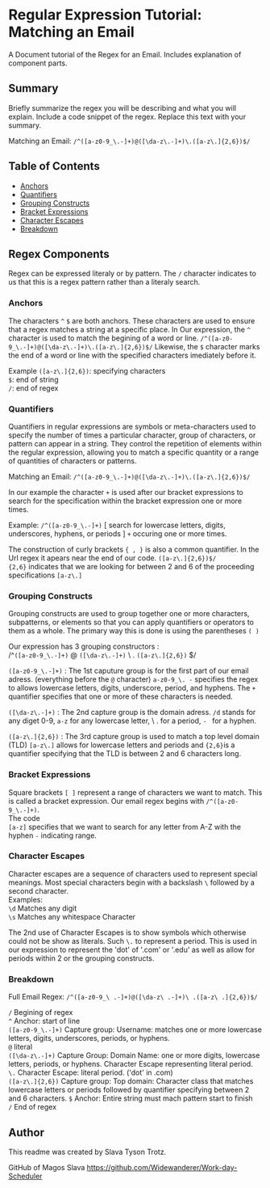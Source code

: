 # Regular Expression Tutorial: Matching an Email
A Document tutorial of the Regex for an Email. Includes explanation of component parts. 

## Summary

Briefly summarize the regex you will be describing and what you will explain. Include a code snippet of the regex. Replace this text with your summary.

Matching an Email: `/^([a-z0-9_\.-]+)@([\da-z\.-]+)\.([a-z\.]{2,6})$/` 

## Table of Contents

- [Anchors](#anchors)
- [Quantifiers](#quantifiers)
- [Grouping Constructs](#grouping-constructs)
- [Bracket Expressions](#bracket-expressions)
- [Character Escapes](#character-escapes)
- [Breakdown](#breakdown)

## Regex Components

Regex can be expressed literaly or by pattern. The `/` character indicates to us that this is a regex pattern rather than a literaly search. 

### Anchors

The characters `^` `$` are both anchors. These characters are used to ensure that a regex matches a string at a specific place. In Our expression, the `^` character is used to match the begining of a word or line. `/^([a-z0-9_\.-]+)@([\da-z\.-]+)\.([a-z\.]{2,6})$/` Likewise, the `$` character marks the end of a word or line with the specified characters imediately before it.  

Example 
`([a-z\.]{2,6})`: specifying characters <br>
`$`: end of string <br>
`/`: end of regex <br>

### Quantifiers
Quantifiers in regular expressions are symbols or meta-characters used to specify the number of times a particular character, group of characters, or pattern can appear in a string. They control the repetition of elements within the regular expression, allowing you to match a specific quantity or a range of quantities of characters or patterns.

Matching an Email: `/^([a-z0-9_\.-]+)@([\da-z\.-]+)\.([a-z\.]{2,6})$/`

In our example the character `+` is used after our bracket expressions to search for the specification within the bracket expression one or more times.

Example: 
`/^([a-z0-9_\.-]+)` [ search for lowercase letters, digits, underscores, hyphens, or periods ] `+` occuring one or more times.

The construction of curly brackets `{ , }` is also a common quantifier. In the Url regex it apears near the end of our code. `([a-z\.]{2,6})$/ `  <br>
`{2,6}` indicates that we are looking for between 2 and 6 of the proceeding specifications `[a-z\.]` <br>

### Grouping Constructs
Grouping constructs are used to group together one or more characters, subpatterns, or elements so that you can apply quantifiers or operators to them as a whole. The primary way this is done is using the parentheses `( )` 

Our expression has 3 grouping constructors : <br>
 /^`([a-z0-9_\.-]+)` @ `([\da-z\.-]+)` \ . `([a-z\.]{2,6})` $/

 `([a-z0-9_\.-]+)` : The 1st caputure group is for the first part of our email adress. (everything before the `@` character) `a-z0-9_\. -`  specifies the regex to allows lowercase letters, digits, underscore, period, and hyphens. The `+` quantifier specifies that one or more of these characters is needed.

`([\da-z\.-]+)` : The 2nd capture group is the domain adress. `/d` stands for any diget 0-9, `a-z` for any lowercase letter, \ . for a period, `- ` for a hyphen. 

`([a-z\.]{2,6})` : The 3rd capture group is used to match a top level domain (TLD) `[a-z\.]` allows for lowercase letters and periods and `{2,6}`is a quantifier specifying that the TLD is between 2 and 6 characters long. 

### Bracket Expressions
Square brackets `[ ]` represent a range of characters we want to match. This is called a bracket expression. Our email regex begins with 
`/^([a-z0-9_\.-]+)`. <br>
The code <br>
`[a-z]` specifies that we want to search for any letter from A-Z with the hyphen `-` indicating range.

### Character Escapes
Character escapes are a sequence of characters used to represent special meanings. Most special characters begin with a backslash `\` followed by a second character. <br>
Examples: <br>
`\d` Matches any digit <br>
`\s` Matches any whitespace Character <br>


The 2nd use of Character Escapes is to show symbols which otherwise could not be show as literals. Such  `\.` to represent a period. This is used in our expression to represent the 'dot' of '.com' or '.edu' as well as allow for periods within 2 or the grouping constructs. 

### Breakdown 
Full Email Regex: `/^([a-z0-9_\ .-]+)@([\da-z\ .-]+)\ .([a-z\ .]{2,6})$/`

`/` Begining of regex <br>
`^` Anchor: start of line <br>
`([a-z0-9_\.-]+)` Capture group: Username: matches one or more lowercase letters, digits, underscores, periods, or hyphens. <br>
`@` literal <br>
`([\da-z\.-]+)` Capture Group: Domain Name: one or more digits, lowercase letters, periods, or hyphens. Character Escape representing literal period. <br>
`\.` Character Escape: literal period. ('dot' in .com) <br>
`([a-z\.]{2,6})` Capture group: Top domain: Character class that matches lowercase letters or periods followed by quantifier specifying between 2 and 6 characters.
`$` Anchor: Entire string must mach pattern start to finish <br>
`/` End of regex <br>

## Author
This readme was created by Slava Tyson Trotz. 

GitHub of Magos Slava
https://github.com/Widewanderer/Work-day-Scheduler


